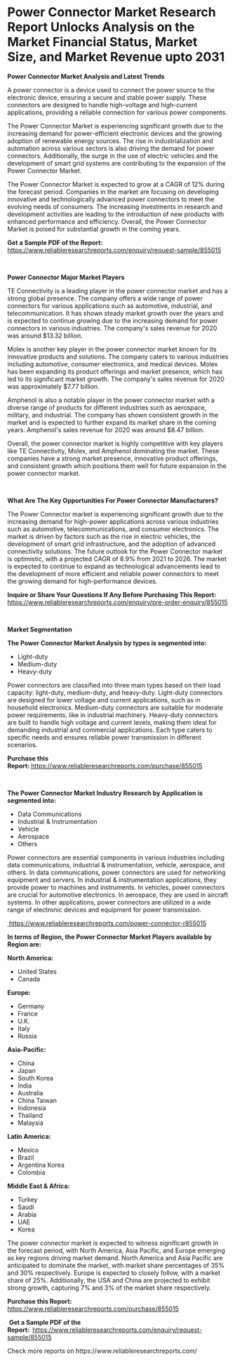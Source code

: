 <p><h1>Power Connector Market Research Report Unlocks Analysis on the Market Financial Status, Market Size, and Market Revenue upto 2031</h1></p><p><strong>Power Connector Market Analysis and Latest Trends</strong></p>
<p><p>A power connector is a device used to connect the power source to the electronic device, ensuring a secure and stable power supply. These connectors are designed to handle high-voltage and high-current applications, providing a reliable connection for various power components.</p><p>The Power Connector Market is experiencing significant growth due to the increasing demand for power-efficient electronic devices and the growing adoption of renewable energy sources. The rise in industrialization and automation across various sectors is also driving the demand for power connectors. Additionally, the surge in the use of electric vehicles and the development of smart grid systems are contributing to the expansion of the Power Connector Market.</p><p>The Power Connector Market is expected to grow at a CAGR of 12% during the forecast period. Companies in the market are focusing on developing innovative and technologically advanced power connectors to meet the evolving needs of consumers. The increasing investments in research and development activities are leading to the introduction of new products with enhanced performance and efficiency. Overall, the Power Connector Market is poised for substantial growth in the coming years.</p></p>
<p><strong>Get a Sample PDF of the Report:&nbsp;</strong> <a href="https://www.reliableresearchreports.com/enquiry/request-sample/855015">https://www.reliableresearchreports.com/enquiry/request-sample/855015</a></p>
<p>&nbsp;</p>
<p><strong>Power Connector Major Market Players</strong></p>
<p><p>TE Connectivity is a leading player in the power connector market and has a strong global presence. The company offers a wide range of power connectors for various applications such as automotive, industrial, and telecommunication. It has shown steady market growth over the years and is expected to continue growing due to the increasing demand for power connectors in various industries. The company's sales revenue for 2020 was around $13.32 billion.</p><p>Molex is another key player in the power connector market known for its innovative products and solutions. The company caters to various industries including automotive, consumer electronics, and medical devices. Molex has been expanding its product offerings and market presence, which has led to its significant market growth. The company's sales revenue for 2020 was approximately $7.77 billion.</p><p>Amphenol is also a notable player in the power connector market with a diverse range of products for different industries such as aerospace, military, and industrial. The company has shown consistent growth in the market and is expected to further expand its market share in the coming years. Amphenol's sales revenue for 2020 was around $8.47 billion.</p><p>Overall, the power connector market is highly competitive with key players like TE Connectivity, Molex, and Amphenol dominating the market. These companies have a strong market presence, innovative product offerings, and consistent growth which positions them well for future expansion in the power connector market.</p></p>
<p>&nbsp;</p>
<p><strong>What Are The Key Opportunities For Power Connector Manufacturers?</strong></p>
<p><p>The Power Connector market is experiencing significant growth due to the increasing demand for high-power applications across various industries such as automotive, telecommunications, and consumer electronics. The market is driven by factors such as the rise in electric vehicles, the development of smart grid infrastructure, and the adoption of advanced connectivity solutions. The future outlook for the Power Connector market is optimistic, with a projected CAGR of 8.9% from 2021 to 2026. The market is expected to continue to expand as technological advancements lead to the development of more efficient and reliable power connectors to meet the growing demand for high-performance devices.</p></p>
<p><strong>Inquire or Share Your Questions If Any Before Purchasing This Report:</strong> <a href="https://www.reliableresearchreports.com/enquiry/pre-order-enquiry/855015">https://www.reliableresearchreports.com/enquiry/pre-order-enquiry/855015</a></p>
<p>&nbsp;</p>
<p><strong>Market Segmentation</strong></p>
<p><strong>The Power Connector Market Analysis by types is segmented into:</strong></p>
<p><ul><li>Light-duty</li><li>Medium-duty</li><li>Heavy-duty</li></ul></p>
<p><p>Power connectors are classified into three main types based on their load capacity: light-duty, medium-duty, and heavy-duty. Light-duty connectors are designed for lower voltage and current applications, such as in household electronics. Medium-duty connectors are suitable for moderate power requirements, like in industrial machinery. Heavy-duty connectors are built to handle high voltage and current levels, making them ideal for demanding industrial and commercial applications. Each type caters to specific needs and ensures reliable power transmission in different scenarios.</p></p>
<p><strong>Purchase this Report:&nbsp;</strong><a href="https://www.reliableresearchreports.com/purchase/855015">https://www.reliableresearchreports.com/purchase/855015</a></p>
<p>&nbsp;</p>
<p><strong>The Power Connector Market Industry Research by Application is segmented into:</strong></p>
<p><ul><li>Data Communications</li><li>Industrial & Instrumentation</li><li>Vehicle</li><li>Aerospace</li><li>Others</li></ul></p>
<p><p>Power connectors are essential components in various industries including data communications, industrial & instrumentation, vehicle, aerospace, and others. In data communications, power connectors are used for networking equipment and servers. In industrial & instrumentation applications, they provide power to machines and instruments. In vehicles, power connectors are crucial for automotive electronics. In aerospace, they are used in aircraft systems. In other applications, power connectors are utilized in a wide range of electronic devices and equipment for power transmission.</p></p>
<p><a href="https://www.reliableresearchreports.com/power-connector-r855015">&nbsp;https://www.reliableresearchreports.com/power-connector-r855015</a></p>
<p><strong>In terms of Region, the Power Connector Market Players available by Region are:</strong></p>
<p>
    <p> <strong> North America: </strong>
        <ul>
            <li>United States</li>
            <li>Canada</li>
        </ul>
        </p> 
    <p> <strong> Europe: </strong>
        <ul>
            <li>Germany</li>
            <li>France</li>
            <li>U.K.</li>
            <li>Italy</li>
            <li>Russia</li>
        </ul>
        </p> 
    <p> <strong> Asia-Pacific: </strong>
        <ul>
            <li>China</li>
            <li>Japan</li>
            <li>South Korea</li>
            <li>India</li>
            <li>Australia</li>
            <li>China Taiwan</li>
            <li>Indonesia</li>
            <li>Thailand</li>
            <li>Malaysia</li>
        </ul>
        </p> 
    <p> <strong> Latin America: </strong>
        <ul>
            <li>Mexico</li>
            <li>Brazil</li>
            <li>Argentina Korea</li>
            <li>Colombia</li>
        </ul>
        </p> 
    <p> <strong> Middle East & Africa: </strong>
        <ul>
            <li>Turkey</li>
            <li>Saudi</li>
            <li>Arabia</li>
            <li>UAE</li>
            <li>Korea</li>
        </ul>
    </p>
    </p>
<p><p>The power connector market is expected to witness significant growth in the forecast period, with North America, Asia Pacific, and Europe emerging as key regions driving market demand. North America and Asia Pacific are anticipated to dominate the market, with market share percentages of 35% and 30% respectively. Europe is expected to closely follow, with a market share of 25%. Additionally, the USA and China are projected to exhibit strong growth, capturing 7% and 3% of the market share respectively.</p></p>
<p><strong>Purchase this Report: </strong><a href="https://www.reliableresearchreports.com/purchase/855015">https://www.reliableresearchreports.com/purchase/855015</a></p>
<p>&nbsp;<strong>Get a Sample PDF of the Report:&nbsp;&nbsp;</strong><a href="https://www.reliableresearchreports.com/enquiry/request-sample/855015">https://www.reliableresearchreports.com/enquiry/request-sample/855015</a></p>
<p><strong></strong></p>
<p>Check more reports on https://www.reliableresearchreports.com/</p>
